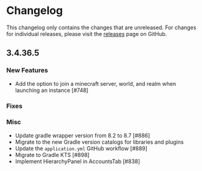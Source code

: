 # Changelog

This changelog only contains the changes that are unreleased. For changes for individual releases, please visit the
[releases](https://github.com/ATLauncher/ATLauncher/releases) page on GitHub.

## 3.4.36.5

### New Features

- Add the option to join a minecraft server, world, and realm when launching an instance [#748]

### Fixes

### Misc
- Update gradle wrapper version from 8.2 to 8.7 [#886]
- Migrate to the new Gradle version catalogs for libraries and plugins
- Update the `application.yml` GitHub workflow [#889]
- Migrate to Gradle KTS [#898]
- Implement HierarchyPanel in AccountsTab [#838]